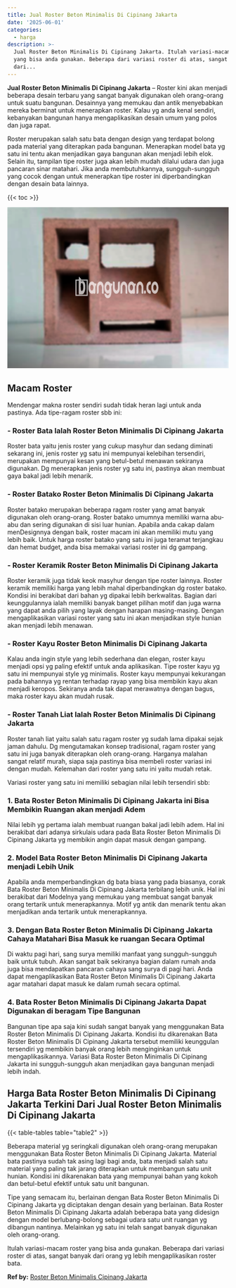 ```yaml
---
title: Jual Roster Beton Minimalis Di Cipinang Jakarta
date: '2025-06-01'
categories:
  - harga
description: >-
  Jual Roster Beton Minimalis Di Cipinang Jakarta. Itulah variasi-macam roster
  yang bisa anda gunakan. Beberapa dari variasi roster di atas, sangat banyak
  dari...
---
```


**Jual Roster Beton Minimalis Di Cipinang Jakarta** – Roster kini akan menjadi beberapa desain terbaru yang sangat banyak digunakan oleh orang-orang untuk suatu bangunan. Desainnya yang memukau dan antik menyebabkan mereka berminat untuk menerapkan roster. Kalau yg anda kenal sendiri, kebanyakan bangunan hanya mengaplikasikan desain umum yang polos dan juga rapat.

Roster merupakan salah satu bata dengan design yang terdapat bolong pada material yang diterapkan pada bangunan. Menerapkan model bata yg satu ini tentu akan menjadikan gaya bangunan akan menjadi lebih elok. Selain itu, tampilan tipe roster juga akan lebih mudah dilalui udara dan juga pancaran sinar matahari. Jika anda membutuhkannya, sungguh-sungguh yang cocok dengan untuk menerapkan tipe roster ini diperbandingkan dengan desain bata lainnya.

{{< toc >}}

![Jual Roster Beton Minimalis Di Cipinang Jakarta](/images/bata-roster-minimalis-04.png)

## Macam Roster

Mendengar makna roster sendiri sudah tidak heran lagi untuk anda pastinya. Ada tipe-ragam roster sbb ini:

### \- Roster Bata Ialah Roster Beton Minimalis Di Cipinang Jakarta

Roster bata yaitu jenis roster yang cukup masyhur dan sedang diminati sekarang ini, jenis roster yg satu ini mempunyai kelebihan tersendiri, merupakan mempunyai kesan yang betul-betul menawan sekiranya digunakan. Dg menerapkan jenis roster yg satu ini, pastinya akan membuat gaya bakal jadi lebih menarik.

### \- Roster Batako Roster Beton Minimalis Di Cipinang Jakarta

Roster batako merupakan beberapa ragam roster yang amat banyak digunakan oleh orang-orang. Roster batako umumnya memiliki warna abu-abu dan sering digunakan di sisi luar hunian. Apabila anda cakap dalam menDesignnya dengan baik, roster macam ini akan memiliki mutu yang lebih baik. Untuk harga roster batako yang satu ini juga teramat terjangkau dan hemat budget, anda bisa memakai variasi roster ini dg gampang.

### \- Roster Keramik Roster Beton Minimalis Di Cipinang Jakarta

Roster keramik juga tidak keok masyhur dengan tipe roster lainnya. Roster keramik memiliki harga yang lebih mahal diperbandingkan dg roster batako. Kondisi ini berakibat dari bahan yg dipakai lebih berkwalitas. Bagian dari keunggulannya ialah memiliki banyak banget pilihan motif dan juga warna yang dapat anda pilih yang layak dengan harapan masing-masing. Dengan mengaplikasikan variasi roster yang satu ini akan menjadikan style hunian akan menjadi lebih menawan.

### \- Roster Kayu Roster Beton Minimalis Di Cipinang Jakarta

Kalau anda ingin style yang lebih sederhana dan elegan, roster kayu menjadi opsi yg paling efektif untuk anda aplikasikan. Tipe roster kayu yg satu ini mempunyai style yg minimalis. Roster kayu mempunyai kekurangan pada bahannya yg rentan terhadap rayap yang bisa membikin kayu akan menjadi keropos. Sekiranya anda tak dapat merawatnya dengan bagus, maka roster kayu akan mudah rusak.

### \- Roster Tanah Liat Ialah Roster Beton Minimalis Di Cipinang Jakarta

Roster tanah liat yaitu salah satu ragam roster yg sudah lama dipakai sejak jaman dahulu. Dg mengutamakan konsep tradisional, ragam roster yang satu ini juga banyak diterapkan oleh orang-orang. Harganya malahan sangat relatif murah, siapa saja pastinya bisa membeli roster variasi ini dengan mudah. Kelemahan dari roster yang satu ini yaitu mudah retak.

Variasi roster yang satu ini memiliki sebagian nilai lebih tersendiri sbb:

### 1\. Bata Roster Beton Minimalis Di Cipinang Jakarta ini Bisa Membikin Ruangan akan menjadi Adem

Nilai lebih yg pertama ialah membuat ruangan bakal jadi lebih adem. Hal ini berakibat dari adanya sirkulais udara pada Bata Roster Beton Minimalis Di Cipinang Jakarta yg membikin angin dapat masuk dengan gampang.

### 2\. Model Bata Roster Beton Minimalis Di Cipinang Jakarta menjadi Lebih Unik

Apabila anda memperbandingkan dg bata biasa yang pada biasanya, corak Bata Roster Beton Minimalis Di Cipinang Jakarta terbilang lebih unik. Hal ini berakibat dari Modelnya yang memukau yang membuat sangat banyak orang tertarik untuk menerapkannya. Motif yg antik dan menarik tentu akan menjadikan anda tertarik untuk menerapkannya.

### 3\. Dengan Bata Roster Beton Minimalis Di Cipinang Jakarta Cahaya Matahari Bisa Masuk ke ruangan Secara Optimal

Di waktu pagi hari, sang surya memiliki manfaat yang sungguh-sungguh baik untuk tubuh. Akan sangat baik sekiranya bagian dalam rumah anda juga bisa mendapatkan pancaran cahaya sang surya di pagi hari. Anda dapat mengaplikasikan Bata Roster Beton Minimalis Di Cipinang Jakarta agar matahari dapat masuk ke dalam rumah secara optimal.

### 4\. Bata Roster Beton Minimalis Di Cipinang Jakarta Dapat Digunakan di beragam Tipe Bangunan

Bangunan tipe apa saja kini sudah sangat banyak yang menggunakan Bata Roster Beton Minimalis Di Cipinang Jakarta. Kondisi itu dikarenakan Bata Roster Beton Minimalis Di Cipinang Jakarta tersebut memiliki keunggulan tersendiri yg membikin banyak orang lebih menginginkan untuk mengaplikasikannya. Variasi Bata Roster Beton Minimalis Di Cipinang Jakarta ini sungguh-sungguh akan menjadikan gaya bangunan menjadi lebih indah.

## Harga Bata Roster Beton Minimalis Di Cipinang Jakarta Terkini Dari Jual Roster Beton Minimalis Di Cipinang Jakarta

{{< table-tables table="table2" >}}

Beberapa material yg seringkali digunakan oleh orang-orang merupakan menggunakan Bata Roster Beton Minimalis Di Cipinang Jakarta. Material bata pastinya sudah tak asing lagi bagi anda, bata menjadi salah satu material yang paling tak jarang diterapkan untuk membangun satu unit hunian. Kondisi ini dikarenakan bata yang mempunyai bahan yang kokoh dan betul-betul efektif untuk satu unit bangunan.

Tipe yang semacam itu, berlainan dengan Bata Roster Beton Minimalis Di Cipinang Jakarta yg diciptakan dengan desain yang berlainan. Bata Roster Beton Minimalis Di Cipinang Jakarta adalah beberapa bata yang didesign dengan model berlubang-bolong sebagai udara satu unit ruangan yg dibangun nantinya. Melainkan yg satu ini telah sangat banyak digunakan oleh orang-orang.

Itulah variasi-macam roster yang bisa anda gunakan. Beberapa dari variasi roster di atas, sangat banyak dari orang yg lebih mengaplikasikan roster bata.

**Ref by:** [Roster Beton Minimalis Cipinang Jakarta](https://id.wikipedia.org/wiki/Roster)
